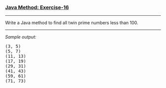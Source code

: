 ### [Java Method: Exercise-16](https://www.w3resource.com/java-exercises/method/java-method-exercise-16.php)

***
<p>Write a Java method to find all twin prime numbers less than 100.</p>

***
_Sample output:_
<pre class="output">
(3, 5)                                                                                                  
(5, 7)                                                                                                  
(11, 13)                                                                                                  
(17, 19)                                                                                                  
(29, 31)                                                                                                  
(41, 43)                                                                                                  
(59, 61)                                                                                                  
(71, 73)
</pre>